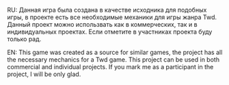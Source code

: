 RU: Данная игра была создана в качестве исходника для подобных игры, в проекте есть все необходимые механики для игры жанра Twd. Данный проект можно использвать как в коммерческих, так и в индивидуальных проектах. Если отметите в участниках проекта буду только рад.

EN: This game was created as a source for similar games, the project has all the necessary mechanics for a Twd game. This project can be used in both commercial and individual projects. If you mark me as a participant in the project, I will be only glad.
